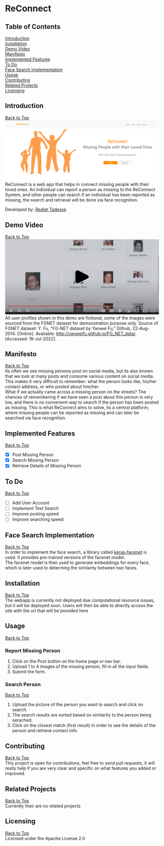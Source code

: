 # ReConnect
## Table of Contents
[Introduction](https://github.com/Reid-T-W/ReConnect#introduction)  
[Installation](https://github.com/Reid-T-W/ReConnect#installation)  
[Demo Video](https://github.com/Reid-T-W/ReConnect#demo-video)  
[Manifesto](https://github.com/Reid-T-W/ReConnect#manifesto)  
[Implemented Features](https://github.com/Reid-T-W/ReConnect#implemented-features)  
[To Do](https://github.com/Reid-T-W/ReConnect#to-do)  
[Face Search Implementation](https://github.com/Reid-T-W/ReConnect#face-search-implementation)  
[Usage](https://github.com/Reid-T-W/ReConnect#usage)  
[Contributing](https://github.com/Reid-T-W/ReConnect#contributing)  
[Related Projects](https://github.com/Reid-T-W/ReConnect#related-projects)  
[Licensing](https://github.com/Reid-T-W/ReConnect#licensing)  

## Introduction
[Back to Top](https://github.com/Reid-T-W/ReConnect#table-of-contents)  
![alt text](https://github.com/Reid-T-W/ReConnect/blob/master/ReConnect_home_page_for_README.png?raw=true)
ReConnect is a web app that helps in connect missing people with their loved ones. An individual can report a person as missing to the ReConnect System, and other people can search if an individual has been reported as missing, the search and retrieval will be done via face recognition. 

Developed by: [Rediet Tadesse](https://www.linkedin.com/in/rediet-tadesse-43209013b/)
## Demo Video
[Back to Top](https://github.com/Reid-T-W/ReConnect#table-of-contents)
[![Demo video for ReConnect](https://github.com/Reid-T-W/ReConnect/blob/master/Demo_Video_For_README.png?raw=true)](https://youtu.be/f7LR0ib_mG0)
All user profiles shown in this demo are fictional, some of the images were sourced from the FGNET dataset for demonstration purpose only. 
Source of FGNET dataset: Y. Fu, “FG-NET dataset by Yanwei Fu,” Github, 22-Aug-2014. [Online]. Available: http://yanweifu.github.io/FG_NET_data/. [Accessed: 18-Jul-2022].
## Manifesto  
[Back to Top](https://github.com/Reid-T-W/ReConnect#table-of-contents)  
Its often we see missing persons post on social media, but its also known that we look at many posts and consume various content on social media. This makes it very difficult to remember: what the person looks like, his/her contact address, or who posted about him/her.  
What if we actually came across a missing person on the streets? The chances of remembering if we have seen a post about this person is very low, and there is no convenient way to search if the person has been posted as missing.
This is what ReConnect aims to solve, its a central platform, where missing people can be reported as missing and can later be searched via face recognition.
## Implemented Features  
[Back to Top](https://github.com/Reid-T-W/ReConnect#table-of-contents)
- [x] Post Missing Person
- [x] Search Missing Person
- [x] Retrieve Details of Missing Person
## To Do  
[Back to Top](https://github.com/Reid-T-W/ReConnect#table-of-contents)
- [ ] Add User Account
- [ ] Implement Text Search
- [ ] Improve posting speed
- [ ] Improve searching speed
## Face Search Implementation  
[Back to Top](https://github.com/Reid-T-W/ReConnect#table-of-contents)  
In order to implement the face search, a library called [keras-facenet](https://github.com/faustomorales/keras-facenet) is used. It provides pre-trained versions of the facenet model.  
The facenet model is then used to generate embeddings for every face, which is later used to determing the similarity between two faces.
## Installation
[Back to Top](https://github.com/Reid-T-W/ReConnect#table-of-contents)  
The webapp is currently not deployed due computational resource issues, but it will be deployed soon. Users will then be able to directly access the site with the url that will be provided here

## Usage
[Back to Top](https://github.com/Reid-T-W/ReConnect#table-of-contents)  
### Report Missing Person
1. Click on the Post button on the home page or nav bar.
2. Upload 1 to 4 images of the missing person, fill in all the input fields.
3. Submit the form.

### Search Person
[Back to Top](https://github.com/Reid-T-W/ReConnect#table-of-contents)  
1. Upload the picture of the person you want to search and click on search.
2. The search results are sorted based on similarity to the person being serached.
3. Click on the closest match (first result) in order to see the details of the person and retrieve contact info.

## Contributing
[Back to Top](https://github.com/Reid-T-W/ReConnect#table-of-contents)  
This project is open for contributions, feel free to send pull requests, it will really help if you are very clear and specific on what features you added or improved.

## Related Projects
[Back to Top](https://github.com/Reid-T-W/ReConnect#table-of-contents)  
Currently their are no related projects

## Licensing
[Back to Top](https://github.com/Reid-T-W/ReConnect#table-of-contents)  
Licensed under the Apache License 2.0
